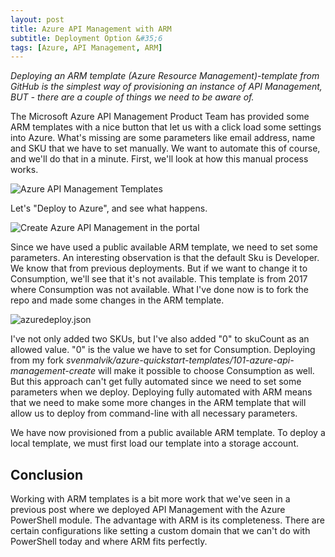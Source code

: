 ```yaml
---
layout: post
title: Azure API Management with ARM
subtitle: Deployment Option &#35;6
tags: [Azure, API Management, ARM]
---
```


*Deploying an ARM template (Azure Resource Management)-template from GitHub is the simplest way of provisioning an instance of API Management, BUT - there are a couple of things we need to be aware of.*

The Microsoft Azure API Management Product Team has provided some ARM templates with a nice button that let us with a click load some settings into Azure. What's missing are some parameters like email address, name and SKU that we have to set manually. We want to automate this of course, and we'll do that in a minute. First, we'll look at how this manual process works.

![Azure API Management Templates](https://media-exp1.licdn.com/dms/image/C4E12AQE3qrEv-Vno9w/article-inline_image-shrink_1500_2232/0?e=1591833600&v=beta&t=R7U0W9JMfI5PuCJuD4AsNxEtG2sI-6xI3NJq-Fl5Vb4)

Let's "Deploy to Azure", and see what happens.

![Create Azure API Management in the portal](https://media-exp1.licdn.com/dms/image/C4E12AQFEO93FOqcQEw/article-inline_image-shrink_1500_2232/0?e=1591833600&v=beta&t=E2q0HFP-SszekKoOcFH6xKJsEZyWxQXFuqSXNxsZTvI)

Since we have used a public available ARM template, we need to set some parameters. An interesting observation is that the default Sku is Developer. We know that from previous deployments. But if we want to change it to Consumption, we'll see that it's not available. This template is from 2017 where Consumption was not available. What I've done now is to fork the repo and made some changes in the ARM template.

![azuredeploy.json](https://media-exp1.licdn.com/dms/image/C4E12AQECue_7BNvZxA/article-inline_image-shrink_1500_2232/0?e=1591833600&v=beta&t=bGKWfBT98A5eUN8xYhogXi6aKSUuSamn83He2f0EHYo)

I've not only added two SKUs, but I've also added "0" to skuCount as an allowed value. "0" is the value we have to set for Consumption. Deploying from my fork *svenmalvik/azure-quickstart-templates/101-azure-api-management-create* will make it possible to choose Consumption as well. But this approach can't get fully automated since we need to set some parameters when we deploy. Deploying fully automated with ARM means that we need to make some more changes in the ARM template that will allow us to deploy from command-line with all necessary parameters.

We have now provisioned from a public available ARM template. To deploy a local template, we must first load our template into a storage account.

## Conclusion
Working with ARM templates is a bit more work that we've seen in a previous post where we deployed API Management with the Azure PowerShell module. The advantage with ARM is its completeness. There are certain configurations like setting a custom domain that we can't do with PowerShell today and where ARM fits perfectly.
